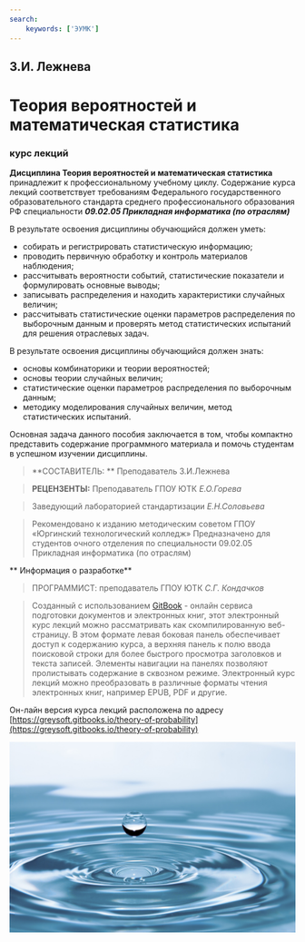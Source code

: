 ```yaml
---
search:
    keywords: ['ЭУМК']
---
```


## З.И. Лежнева

# Теория вероятностей и математическая статистика


### курс лекций





**Дисциплина Теория вероятностей и математическая статистика** принадлежит к профессиональному учебному циклу.
Содержание курса лекций соответствует требованиям Федерального государственного образовательного стандарта среднего профессионального образования РФ специальности ***09.02.05 Прикладная информатика (по отраслям)***

В результате освоения дисциплины обучающийся должен уметь:

- собирать и регистрировать статистическую информацию;
- проводить первичную обработку и контроль материалов наблюдения;
- рассчитывать вероятности событий, статистические показатели и формулировать основные выводы;
- записывать распределения и находить характеристики случайных величин;
- рассчитывать статистические оценки параметров распределения по выборочным данным и проверять метод статистических испытаний для решения отраслевых задач.

В результате освоения дисциплины обучающийся должен знать:

- основы комбинаторики и теории вероятностей;
- основы теории случайных величин;
- статистические оценки параметров распределения по выборочным данным;
- методику моделирования случайных величин, метод статистических испытаний.

Основная задача данного пособия заключается в том, чтобы компактно представить содержание программного материала и помочь студентам в успешном изучении дисциплины.

> **СОСТАВИТЕЛЬ: ** Преподаватель З.И.Лежнева
 

> **РЕЦЕНЗЕНТЫ:**
> Преподаватель ГПОУ ЮТК *Е.О.Горева*

> Заведующий лабораторией стандартизации *Е.Н.Соловьева*

> Рекомендовано к изданию методическим советом ГПОУ «Юргинский технологический колледж»
> Предназначено для студентов очного отделения по специальности 09.02.05  Прикладная информатика (по отраслям) 



** Информация о разработке**

> ПРОГРАММИСТ: преподаватель ГПОУ ЮТК *С.Г. Кондачков*

> Созданный с использованием [GitBook](https://gitbook.com) - онлайн сервиса подготовки документов и электронных книг, этот электронный курс лекций можно  рассматривать как скомпилированную веб-страницу. В этом формате левая боковая панель обеспечивает доступ к содержанию курса, а верхняя панель к полю ввода поисковой строки для более быстрого просмотра заголовков и текста записей. Элементы навигации на панелях позволяют пролистывать содержание в сквозном режиме. Электронный курс лекций можно преобразовать в различные форматы чтения электронных книг, например EPUB, PDF и другие.

Он-лайн версия курса лекций расположена по адресу [https://greysoft.gitbooks.io/theory-of-probability](https://greysoft.gitbooks.io/theory-of-probability)



![Теория вероятностей и математическая статистика](images/water-nature-drop-liquid-petal-drops-of-water-768091.jpg "Теория вероятностей и математическая статистика")